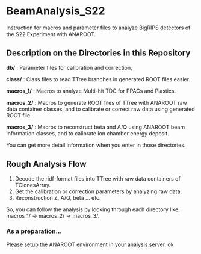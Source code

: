 # BeamAnalysis_S22
Instruction for macros and parameter files to analyze BigRIPS detectors of the S22 Experiment with ANAROOT.

## Description on the Directories in this Repository
**db/** : Parameter files for calibration and correction, 

**class/** : Class files to read TTree branches in generated ROOT files easier.

**macros_1/** : Macros to analyze Multi-hit TDC for PPACs and Plastics.

**macros_2/** : Macros to generate ROOT files of TTree with ANAROOT raw data container classes, and to calibrate or correct raw data using generated ROOT file.

**macros_3/** : Macros to reconstruct beta and A/Q using ANAROOT beam information classes, and to calibrate ion chamber energy deposit.

You can get more detail information when you enter in those directories.

## Rough Analysis Flow
1. Decode the ridf-format files into TTree with raw data containers of TClonesArray.
1. Get the calibration or correction parameters by analyzing raw data.
1. Reconstruction Z, A/Q, beta ... etc.

So, you can follow the analysis by looking through each directory like, macros_1/ -> macros_2/ -> macros_3/.

### As a preparation...
Please setup the ANAROOT environment in your analysis server.
ok
